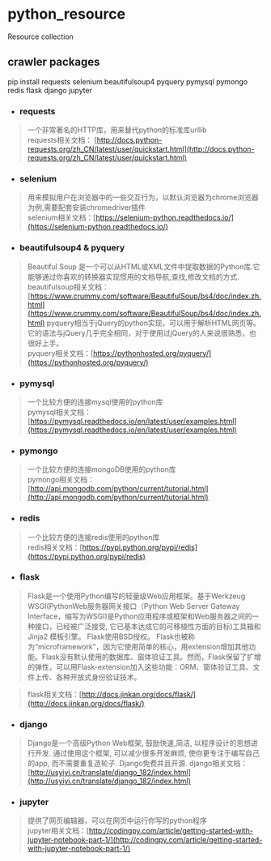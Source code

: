 # python_resource
Resource collection

## crawler packages
pip install requests selenium beautifulsoup4 pyquery pymysql pymongo redis flask django jupyter

- ### requests
>一个非常著名的HTTP库，用来替代python的标准库urllib<br>
requests相关文档： [http://docs.python-requests.org/zh_CN/latest/user/quickstart.html](http://docs.python-requests.org/zh_CN/latest/user/quickstart.html) 

- ### selenium
>用来模拟用户在浏览器中的一些交互行为，以默认浏览器为chrome浏览器为例,需要配套安装chromedriver插件<br>
selenium相关文档：[https://selenium-python.readthedocs.io/](https://selenium-python.readthedocs.io/)

- ### beautifulsoup4 & pyquery
>Beautiful Soup 是一个可以从HTML或XML文件中提取数据的Python库.它能够通过你喜欢的转换器实现惯用的文档导航,查找,修改文档的方式.<br>
beautifulsoup相关文档：[https://www.crummy.com/software/BeautifulSoup/bs4/doc/index.zh.html](https://www.crummy.com/software/BeautifulSoup/bs4/doc/index.zh.html)
>pyquery相当于jQuery的python实现，可以用于解析HTML网页等。它的语法与jQuery几乎完全相同，对于使用过jQuery的人来说很熟悉，也很好上手。<br>
pyquery相关文档：[https://pythonhosted.org/pyquery/](https://pythonhosted.org/pyquery/)

- ### pymysql
>一个比较方便的连接mysql使用的python库<br>
pymysql相关文档：[https://pymysql.readthedocs.io/en/latest/user/examples.html](https://pymysql.readthedocs.io/en/latest/user/examples.html)

- ### pymongo
>一个比较方便的连接mongoDB使用的python库<br>
pymongo相关文档：[http://api.mongodb.com/python/current/tutorial.html](http://api.mongodb.com/python/current/tutorial.html)

- ### redis
>一个比较方便的连接redis使用的python库<br>
redis相关文档：[https://pypi.python.org/pypi/redis](https://pypi.python.org/pypi/redis)

- ### flask
>Flask是一个使用Python编写的轻量级Web应用框架。基于Werkzeug WSGI(PythonWeb服务器网关接口（Python Web Server Gateway Interface，缩写为WSGI)是Python应用程序或框架和Web服务器之间的一种接口，已经被广泛接受, 它已基本达成它的可移植性方面的目标)工具箱和Jinja2 模板引擎。 Flask使用BSD授权。 Flask也被称为“microframework”，因为它使用简单的核心，用extension增加其他功能。Flask没有默认使用的数据库、窗体验证工具。然而，Flask保留了扩增的弹性，可以用Flask-extension加入这些功能：ORM、窗体验证工具、文件上传、各种开放式身份验证技术。

>flask相关文档：[http://docs.jinkan.org/docs/flask/](http://docs.jinkan.org/docs/flask/)

- ### django
>Django是一个高级Python Web框架, 鼓励快速,简洁, 以程序设计的思想进行开发. 通过使用这个框架, 可以减少很多开发麻烦, 使你更专注于编写自己的app, 而不需要重复造轮子. Django免费并且开源.
>django相关文档：[http://usyiyi.cn/translate/django_182/index.html](http://usyiyi.cn/translate/django_182/index.html)

- ### jupyter
>提供了网页编辑器，可以在网页中运行你写的python程序<br>
>jupyter相关文档：[http://codingpy.com/article/getting-started-with-jupyter-notebook-part-1/](http://codingpy.com/article/getting-started-with-jupyter-notebook-part-1/)